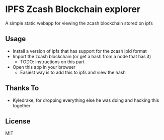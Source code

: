 # IPFS Zcash Blockchain explorer
A simple static webapp for viewing the zcash blockchain stored on ipfs

## Usage

- Install a version of ipfs that has support for the zcash ipld format
- Import the zcash blockchain (or get a hash from a node that has it)
	- TODO: instructions on this part
- Open this app in your browser
	- Easiest way is to add this to ipfs and view the hash

## Thanks To
- Kyledrake, for dropping everything else he was doing and hacking this together

## License
MIT
